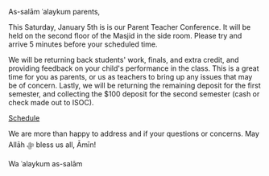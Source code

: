 As-salām ʿalaykum parents,

This Saturday, January 5th is is our Parent Teacher Conference. It will be held on the second floor of the Masjid in the side room. Please try and arrive 5 minutes before your scheduled time.

We will be returning back students' work, finals, and extra credit, and providing feedback on your child's performance in the class. This is a great time for you as parents, or us as teachers to bring up any issues that may be of concern. Lastly, we will be returning the remaining deposit for the first semester, and collecting the $100 deposit for the second semester (cash or check made out to ISOC).

[Schedule](https://docs.google.com/spreadsheets/d/1X5x4BGwUpqatRzO-EGCmn0r7B-eGbOv2FnTVbi2PqX0/edit?usp=drivesdk)

We are more than happy to address and if your questions or concerns. May Allāh ﷻ bless us all, Āmīn!

Wa ʿalaykum as-salām
